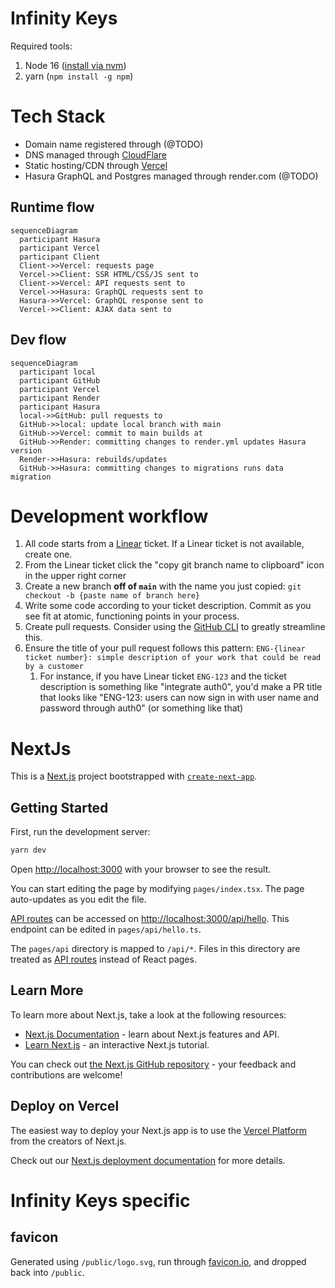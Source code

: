 # Infinity Keys

Required tools:

1. Node 16 ([install via nvm](https://github.com/nvm-sh/nvm#install--update-script))
2. yarn (`npm install -g npm`)

# Tech Stack

- Domain name registered through (@TODO)
- DNS managed through [CloudFlare](https://dash.cloudflare.com/4f274c5408ad8bb23f50152e1753f153/infinitykeys.io/dns)
- Static hosting/CDN through [Vercel](https://vercel.com/infinity-keys)
- Hasura GraphQL and Postgres managed through render.com (@TODO)

## Runtime flow

```mermaid
sequenceDiagram
  participant Hasura
  participant Vercel
  participant Client
  Client->>Vercel: requests page
  Vercel->>Client: SSR HTML/CSS/JS sent to
  Client->>Vercel: API requests sent to
  Vercel->>Hasura: GraphQL requests sent to
  Hasura->>Vercel: GraphQL response sent to
  Vercel->>Client: AJAX data sent to

```

## Dev flow

```mermaid
sequenceDiagram
  participant local
  participant GitHub
  participant Vercel
  participant Render
  participant Hasura
  local->>GitHub: pull requests to
  GitHub->>local: update local branch with main
  GitHub->>Vercel: commit to main builds at
  GitHub->>Render: committing changes to render.yml updates Hasura version
  Render->>Hasura: rebuilds/updates
  GitHub->>Hasura: committing changes to migrations runs data migration

```

# Development workflow

1. All code starts from a [Linear](https://linear.app/infinity-keys/team/ENG/active) ticket. If a Linear ticket is not available, create one.
2. From the Linear ticket click the "copy git branch name to clipboard" icon in the upper right corner
3. Create a new branch **off of `main`** with the name you just copied: `git checkout -b {paste name of branch here}`
4. Write some code according to your ticket description. Commit as you see fit at atomic, functioning points in your process.
5. Create pull requests. Consider using the [GitHub CLI](https://cli.github.com/) to greatly streamline this.
6. Ensure the title of your pull request follows this pattern: `ENG-{linear ticket number}: simple description of your work that could be read by a customer`
   1. For instance, if you have Linear ticket `ENG-123` and the ticket description is something like "integrate auth0", you'd make a PR title that looks like "ENG-123: users can now sign in with user name and password through auth0" (or something like that)

# NextJs

This is a [Next.js](https://nextjs.org/) project bootstrapped with [`create-next-app`](https://github.com/vercel/next.js/tree/canary/packages/create-next-app).

## Getting Started

First, run the development server:

```bash
yarn dev
```

Open [http://localhost:3000](http://localhost:3000) with your browser to see the result.

You can start editing the page by modifying `pages/index.tsx`. The page auto-updates as you edit the file.

[API routes](https://nextjs.org/docs/api-routes/introduction) can be accessed on [http://localhost:3000/api/hello](http://localhost:3000/api/hello). This endpoint can be edited in `pages/api/hello.ts`.

The `pages/api` directory is mapped to `/api/*`. Files in this directory are treated as [API routes](https://nextjs.org/docs/api-routes/introduction) instead of React pages.

## Learn More

To learn more about Next.js, take a look at the following resources:

- [Next.js Documentation](https://nextjs.org/docs) - learn about Next.js features and API.
- [Learn Next.js](https://nextjs.org/learn) - an interactive Next.js tutorial.

You can check out [the Next.js GitHub repository](https://github.com/vercel/next.js/) - your feedback and contributions are welcome!

## Deploy on Vercel

The easiest way to deploy your Next.js app is to use the [Vercel Platform](https://vercel.com/new?utm_medium=default-template&filter=next.js&utm_source=create-next-app&utm_campaign=create-next-app-readme) from the creators of Next.js.

Check out our [Next.js deployment documentation](https://nextjs.org/docs/deployment) for more details.

# Infinity Keys specific

## favicon

Generated using `/public/logo.svg`, run through [favicon.io](https://favicon.io/favicon-converter/), and dropped back into `/public`.

